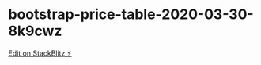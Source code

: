 # bootstrap-price-table-2020-03-30-8k9cwz

[Edit on StackBlitz ⚡️](https://stackblitz.com/edit/bootstrap-price-table-2020-03-30-8k9cwz)